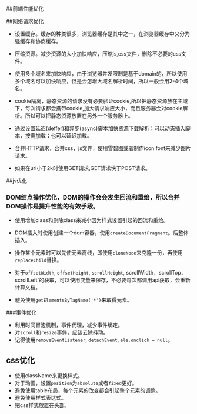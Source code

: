 ##前端性能优化

##网络请求优化

* 设置缓存。缓存的种类很多，浏览器缓存是其中之一，在浏览器缓存中又分为强缓存和协商缓存。

* 压缩资源。减少资源的大小加快响应，压缩js,css文件，删除不必要的css文件。

* 使用多个域名来加快响应，由于浏览器并发限制是基于domain的，所以使用多个域名可以加快响应，但是会怎增大域名解析时间，所以一般会用2-4个域名。

* cookie隔离，静态资源的请求没有必要验证cookie,所以把静态资源放在主域下，每次请求都会携带cookie,加大请求响应大小，而且服务器会对cookie解析。所以可以把静态资源放置在另外一个服务器上。

* 通过设置延迟(deffer)和异步(async)脚本加快资源下载解析；可以动态插入脚本，按需加载；也可以延迟加载。

* 合并HTTP请求，合并css，js文件，使用雪碧图或者制作icon font来减少图片请求。

* 如果在url小于2k时使用GET请求,GET请求快于POST请求。


##js优化

### DOM结点操作优化，DOM的操作会会发生回流和重绘，所以合并DOM操作是提升性能的有效手段。

*  使用增加class和删除class来减小因为样式设置引起的回流和重绘。

*  DOM插入时使用创建一个dom容器，使用`createDocumentFragment`。后整体插入。

*  操作某个元素时可以先使元素离线，即使用`cloneNode`来克隆一份，再使用`replaceChild`替换。

* 对于`offsetWidth`, `offsetHeight`, `scrollHeight`, scrollWidth`, `scrollTop`, `scrollLeft`的获取，可以使用变量来保存，不必要每次都调用api获取，会重新计算文档。

* 避免使用`getElementsByTagName('*')`来取得元素。

###事件优化

* 利用时间冒泡机制，事件代理，减少事件绑定。
* 对`scroll`和`resize`事件，应该去除抖动。
* 记得使用`removeEventListener`, `detachEvent`, `ele.onclick = null`。

## css优化

* 使用className来更换样式。
* 对于动画，设置`position`为`absolute`或者`fixed`更好。
* 避免使用table布局，每个元素的改变都会引起整个元素的调整。
* 避免使用样式表达式。
* 把css样式放置在头部。
